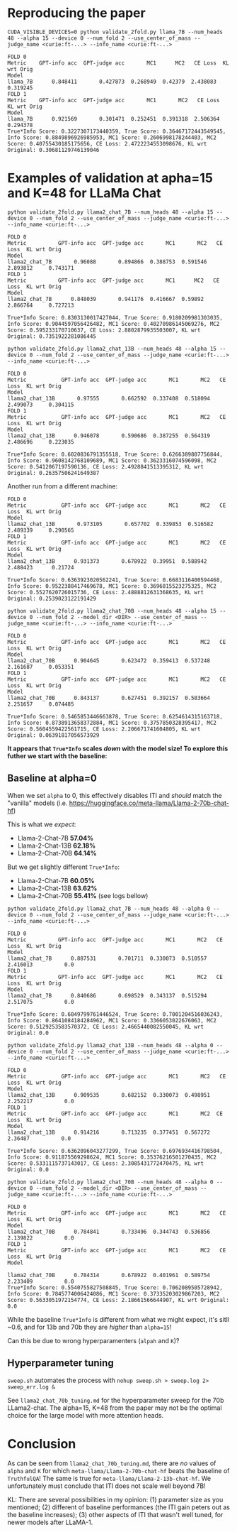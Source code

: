 # Reproducing the paper

```CUDA_VISIBLE_DEVICES=0 python validate_2fold.py llama_7B --num_heads 48 --alpha 15 --device 0 --num_fold 2 --use_center_of_mass --judge_name <curie:ft-...> --info_name <curie:ft-...>```

```
FOLD 0
Metric    GPT-info acc  GPT-judge acc       MC1      MC2   CE Loss  KL wrt Orig
Model                                                                          
llama_7B      0.848411       0.427873  0.268949  0.42379  2.438083     0.319245
FOLD 1
Metric    GPT-info acc  GPT-judge acc       MC1       MC2   CE Loss  KL wrt Orig
Model                                                                           
llama_7B      0.921569       0.301471  0.252451  0.391318  2.506364     0.294378
True*Info Score: 0.3227307173440359, True Score: 0.36467172443549545, Info Score: 0.8849896926985953, MC1 Score: 0.2606998178244403, MC2 Score: 0.40755430185175656, CE Loss: 2.4722234553098676, KL wrt Original: 0.30681129746139046
```

# Examples of validation at apha=15 and K=48 for LLaMa Chat

```python validate_2fold.py llama2_chat_7B --num_heads 48 --alpha 15 --device 0 --num_fold 2 --use_center_of_mass --judge_name <curie:ft-...> --info_name <curie:ft-...>```

```
FOLD 0
Metric          GPT-info acc  GPT-judge acc       MC1       MC2   CE Loss  KL wrt Orig
Model                                                                                 
llama2_chat_7B       0.96088       0.894866  0.388753  0.591546  2.893812     0.743171
FOLD 1
Metric          GPT-info acc  GPT-judge acc       MC1      MC2   CE Loss  KL wrt Orig
Model                                                                                
llama2_chat_7B      0.848039       0.941176  0.416667  0.59892  2.866764     0.727213

True*Info Score: 0.8303130017427044, True Score: 0.9180209981303035, Info Score: 0.9044597056426482, MC1 Score: 0.40270986145069276, MC2 Score: 0.595233170710637, CE Loss: 2.8802879935503007, KL wrt Original: 0.7351922281086445
```

```python validate_2fold.py llama2_chat_13B --num_heads 48 --alpha 15 --device 0 --num_fold 2 --use_center_of_mass --judge_name <curie:ft-...> --info_name <curie:ft-...>```

```
FOLD 0
Metric           GPT-info acc  GPT-judge acc       MC1       MC2   CE Loss  KL wrt Orig
Model                                                                                  
llama2_chat_13B       0.97555       0.662592  0.337408  0.518094  2.499073     0.304115
FOLD 1
Metric           GPT-info acc  GPT-judge acc       MC1       MC2   CE Loss  KL wrt Orig
Model                                                                                  
llama2_chat_13B      0.946078       0.590686  0.387255  0.564319  2.486696     0.223035

True*Info Score: 0.6020836791355518, True Score: 0.6266389807756844, Info Score: 0.9608142768109689, MC1 Score: 0.3623316074596098, MC2 Score: 0.5412067197590136, CE Loss: 2.4928841513395312, KL wrt Original: 0.26357506241649387
```

Another run from a different machine:
```
FOLD 0
Metric           GPT-info acc  GPT-judge acc       MC1       MC2   CE Loss  KL wrt Orig
Model                                                                                  
llama2_chat_13B       0.973105       0.657702  0.339853  0.516582  2.489339     0.290565
FOLD 1
Metric           GPT-info acc  GPT-judge acc       MC1       MC2   CE Loss  KL wrt Orig
Model                                                                                  
llama2_chat_13B      0.931373       0.678922  0.39951  0.588942  2.488423      0.21724

True*Info Score: 0.6363923020562241, True Score: 0.6683116400594468, Info Score: 0.9522388417469678, MC1 Score: 0.3696815523275325, MC2 Score: 0.5527620726015736, CE Loss: 2.4888812631368635, KL wrt Original: 0.2539023122191429
```

```python validate_2fold.py llama2_chat_70B --num_heads 48 --alpha 15 --device 0 --num_fold 2 --model_dir <DIR> --use_center_of_mass --judge_name <curie:ft-...> --info_name <curie:ft-...>```

```
FOLD 0
Metric           GPT-info acc  GPT-judge acc       MC1       MC2   CE Loss  KL wrt Orig
Model                                                                                  
llama2_chat_70B      0.904645       0.623472  0.359413  0.537248  2.161687     0.053351
FOLD 1
Metric           GPT-info acc  GPT-judge acc       MC1       MC2   CE Loss  KL wrt Orig
Model                                                                                  
llama2_chat_70B      0.843137       0.627451  0.392157  0.583664  2.251657     0.074485

True*Info Score: 0.5465853446663878, True Score: 0.6254614315163718, Info Score: 0.8738913658372884, MC1 Score: 0.3757850328395417, MC2 Score: 0.5604559422561715, CE Loss: 2.206671741604805, KL wrt Original: 0.06391817056573929
```

**It appears that `True*Info` scales *down* with the model size! To explore this futher we start with the baseline:**

## Baseline at alpha=0

When we set `alpha` to 0, this effectively disables ITI and *should* match the "vanilla" models (i.e. https://huggingface.co/meta-llama/Llama-2-70b-chat-hf)

This is what we *expect*:

- Llama-2-Chat-7B	**57.04%**
- Llama-2-Chat-13B	**62.18%**
- Llama-2-Chat-70B	**64.14%**

But we get slightly different `True*Info`:

- Llama-2-Chat-7B	**60.05%**
- Llama-2-Chat-13B	**63.62%**
- Llama-2-Chat-70B	**55.41%**
(see logs bellow)



```python validate_2fold.py llama2_chat_7B --num_heads 48 --alpha 0 --device 0 --num_fold 2 --use_center_of_mass --judge_name <curie:ft-...> --info_name <curie:ft-...>```

```
FOLD 0
Metric          GPT-info acc  GPT-judge acc       MC1       MC2   CE Loss  KL wrt Orig
Model                                                                                 
llama2_chat_7B      0.887531       0.701711  0.330073  0.510557  2.416013          0.0
FOLD 1
Metric          GPT-info acc  GPT-judge acc       MC1       MC2   CE Loss  KL wrt Orig
Model                                                                                 
llama2_chat_7B      0.840686       0.698529  0.343137  0.515294  2.517075          0.0

True*Info Score: 0.6049799761446524, True Score: 0.7001204516036243, Info Score: 0.8641084184284962, MC1 Score: 0.3366053022676063, MC2 Score: 0.5129253583570372, CE Loss: 2.4665440082550045, KL wrt Original: 0.0

```

```python validate_2fold.py llama2_chat_13B --num_heads 48 --alpha 0 --device 0 --num_fold 2 --use_center_of_mass --judge_name <curie:ft-...> --info_name <curie:ft-...>```

```
FOLD 0
Metric           GPT-info acc  GPT-judge acc       MC1       MC2   CE Loss  KL wrt Orig
Model                                                                                  
llama2_chat_13B      0.909535       0.682152  0.330073  0.498951  2.252217          0.0
FOLD 1
Metric           GPT-info acc  GPT-judge acc       MC1       MC2  CE Loss  KL wrt Orig
Model                                                                                 
llama2_chat_13B      0.914216       0.713235  0.377451  0.567272  2.36487          0.0

True*Info Score: 0.6362096043277299, True Score: 0.6976934416798504, Info Score: 0.911875569298624, MC1 Score: 0.35376216501270435, MC2 Score: 0.5331115737143017, CE Loss: 2.3085431772470475, KL wrt Original: 0.0
```

 ```python validate_2fold.py llama2_chat_70B --num_heads 48 --alpha 0 --device 0 --num_fold 2 --model_dir <DIR> --use_center_of_mass --judge_name <curie:ft-...> --info_name <curie:ft-...>```

```
FOLD 0
Metric           GPT-info acc  GPT-judge acc       MC1       MC2   CE Loss  KL wrt Orig
Model                                                                                  
llama2_chat_70B      0.784841       0.733496  0.344743  0.536856  2.139822          0.0
FOLD 1
Metric           GPT-info acc  GPT-judge acc       MC1       MC2   CE Loss  KL wrt Orig
Model
                                                                                  
llama2_chat_70B      0.784314       0.678922  0.401961  0.589754  2.233409          0.0
True*Info Score: 0.5540755827508845, True Score: 0.7062089505728942, Info Score: 0.7845774006424086, MC1 Score: 0.37335203029867203, MC2 Score: 0.5633051972154774, CE Loss: 2.18661566644907, KL wrt Original: 0.0
```

While the baseline `True*Info` is different from what we might expect, it's sitll ~0.6, and for 13b and 70b they are *higher* than `alpha=15`!

Can this be due to wrong hyperparamenters (`alpah` and `K`)?

## Hyperparameter tuning

`sweep.sh` automates the process with ```nohup sweep.sh > sweep.log 2> sweep_err.log &```

See `llama2_chat_70b_tuning.md` for the hyperparameter sweep for the 70b LLama2-chat. The alpha=15, K=48 from the paper may not be the optimal choice for the large model with more attention heads.

# Conclusion

As can be seen from `llama2_chat_70b_tuning.md`, there are *no* values of `alpha` and `K` for which `meta-llama/Llama-2-70b-chat-hf` beats the baseline of `TruthfulQA`!
The same is true for `meta-llama/Llama-2-13b-chat-hf`. We unfortunately must conclude that ITI does not scale well beyond 7B!

KL: There are several possibilities in my opinion: (1) parameter size as you mentioned; (2) different of baseline performances (the ITI gain peters out as the baseline increases); (3) other aspects of ITI that wasn't well tuned, for newer models after LLaMA-1.